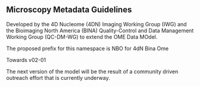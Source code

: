Microscopy Metadata Guidelines
------------------------------
Developed by the 4D Nucleome (4DN) Imaging Working Group (IWG) and the Bioimaging North America (BINA) Quality-Control and Data Management Working Group (QC-DM-WG) to extend the OME Data MOdel.

The proposed prefix for this namespace is NBO for 4dN Bina Ome

Towards v02-01

The next version of the model will be the result of a community driven outreach effort that is currently underway.
